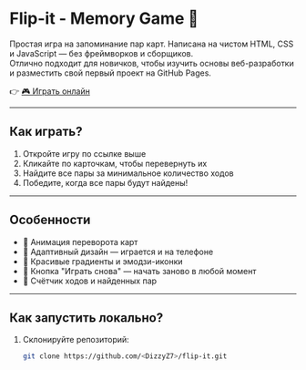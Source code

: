 # Flip-it - Memory Game 🧠

Простая игра на запоминание пар карт. Написана на чистом HTML, CSS и JavaScript — без фреймворков и сборщиков.  
Отлично подходит для новичков, чтобы изучить основы веб-разработки и разместить свой первый проект на GitHub Pages.

👉 [🎮 Играть онлайн](https://<DizzyZ7>.github.io/flip-it)

---

## Как играть?
1. Откройте игру по ссылке выше
2. Кликайте по карточкам, чтобы перевернуть их
3. Найдите все пары за минимальное количество ходов
4. Победите, когда все пары будут найдены!

---

## Особенности
- 🎯 Анимация переворота карт
- 📱 Адаптивный дизайн — играется и на телефоне
- 🎨 Красивые градиенты и эмодзи-иконки
- 🔄 Кнопка "Играть снова" — начать заново в любой момент
- 🧮 Счётчик ходов и найденных пар

---

## Как запустить локально?
1. Склонируйте репозиторий:
   ```bash
   git clone https://github.com/<DizzyZ7>/flip-it.git
